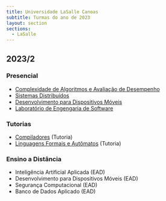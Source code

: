```yaml
---
title: Universidade LaSalle Canoas
subtitle: Turmas do ano de 2023
layout: section
sections:
  - LaSalle
---
```


## 2023/2

### Presencial

* [Complexidade de Algoritmos e Avaliação de Desempenho](analise-algoritmos)
* [Sistemas Distribuídos](sistemas-distribuidos)
* [Desenvolvimento para Dispositivos Móveis](mobile)
* [Laboratório de Engengaria de Software](engswlab)

### Tutorias

* [Compiladores](tutoria/compiladores) (Tutoria)
* [Linguagens Formais e Autômatos](tutoria/automata) (Tutoria)

### Ensino a Distância

* Inteligência Artificial Aplicada (EAD)
* Desenvolvimento para Dispositivos Móveis (EAD)
* Segurança Computacional (EAD)
* Banco de Dados Aplicado (EAD)
